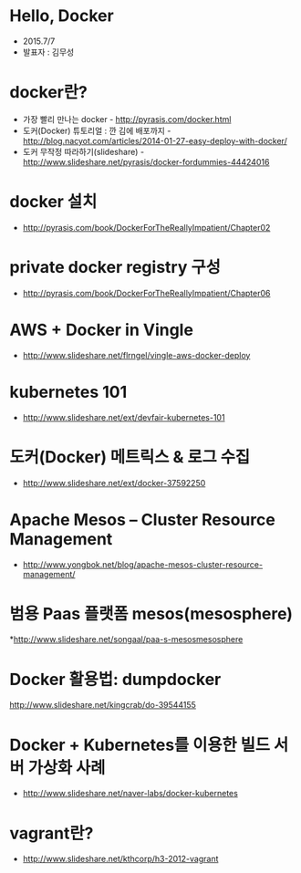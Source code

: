 
# Hello, Docker
* 2015.7/7
* 발표자 : 김무성
 
# docker란?
* 가장 빨리 만나는 docker - http://pyrasis.com/docker.html
* 도커(Docker) 튜토리얼 : 깐 김에 배포까지 - http://blog.nacyot.com/articles/2014-01-27-easy-deploy-with-docker/
* 도커 무작정 따라하기(slideshare) - http://www.slideshare.net/pyrasis/docker-fordummies-44424016


# docker 설치
* http://pyrasis.com/book/DockerForTheReallyImpatient/Chapter02


# private docker registry 구성
* http://pyrasis.com/book/DockerForTheReallyImpatient/Chapter06

# AWS + Docker in Vingle
* http://www.slideshare.net/flrngel/vingle-aws-docker-deploy

# kubernetes 101
* http://www.slideshare.net/ext/devfair-kubernetes-101

# 도커(Docker) 메트릭스 & 로그 수집
* http://www.slideshare.net/ext/docker-37592250

# Apache Mesos – Cluster Resource Management
* http://www.yongbok.net/blog/apache-mesos-cluster-resource-management/

# 범용 Paas 플랫폼 mesos(mesosphere)
*http://www.slideshare.net/songaal/paa-s-mesosmesosphere

# Docker 활용법: dumpdocker
http://www.slideshare.net/kingcrab/do-39544155 


# Docker + Kubernetes를 이용한 빌드 서버 가상화 사례
* http://www.slideshare.net/naver-labs/docker-kubernetes

# vagrant란?
* http://www.slideshare.net/kthcorp/h3-2012-vagrant
